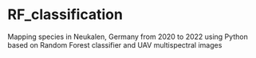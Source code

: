 # RF_classification
 Mapping species in Neukalen, Germany from 2020 to 2022 using Python based on Random Forest classifier and UAV multispectral images

